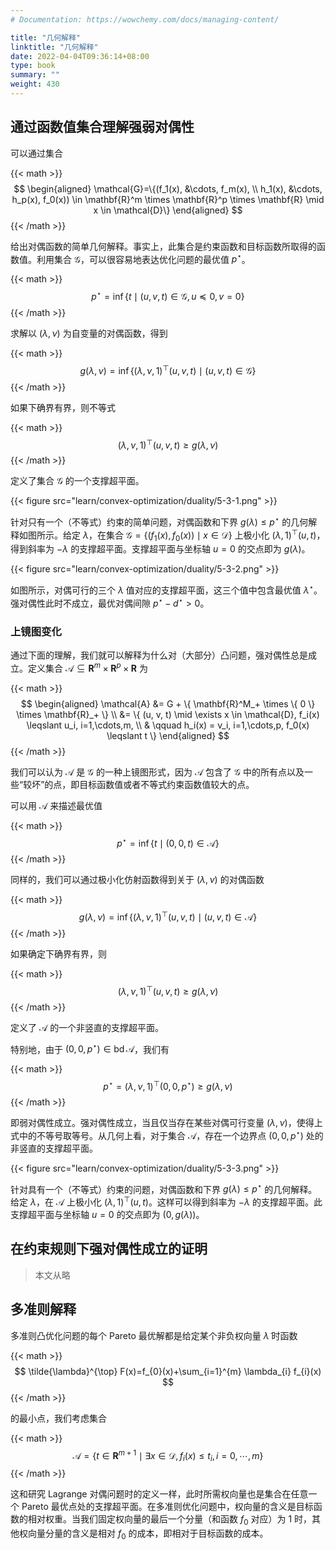 ```yaml
---
# Documentation: https://wowchemy.com/docs/managing-content/

title: "几何解释"
linktitle: "几何解释"
date: 2022-04-04T09:36:14+08:00
type: book
summary: ""
weight: 430
---
```


<!--more-->

## 通过函数值集合理解强弱对偶性

可以通过集合

{{< math >}}
$$
\begin{aligned}
    \mathcal{G}=\{(f_1(x), &\cdots, f_m(x), \\
    h_1(x), &\cdots, h_p(x), f_0(x)) \in \mathbf{R}^m \times \mathbf{R}^p \times \mathbf{R} \mid x \in \mathcal{D}\}
\end{aligned}
$$
{{< /math >}}

给出对偶函数的简单几何解释。事实上，此集合是约束函数和目标函数所取得的函数值。利用集合 $\mathcal{G}$，可以很容易地表达优化问题的最优值 $p^{\star}$。

{{< math >}}
$$
p^{\star} = \inf \{ t \mid (u, v, t) \in \mathcal{G}, u \preceq 0, v = 0 \}
$$
{{< /math >}}

求解以 $(\lambda, \nu)$ 为自变量的对偶函数，得到

{{< math >}}
$$
g(\lambda, \nu) = \inf \{ (\lambda, \nu, 1)^{\top}(u, v, t) \mid (u, v, t) \in \mathcal{G} \}
$$
{{< /math >}}

如果下确界有界，则不等式

{{< math >}}
$$
(\lambda, \nu, 1)^{\top}(u, v, t) \geqslant g(\lambda, \nu)
$$
{{< /math >}}

定义了集合 $\mathcal{G}$ 的一个支撑超平面。

{{< figure src="learn/convex-optimization/duality/5-3-1.png" >}}

针对只有一个（不等式）约束的简单问题，对偶函数和下界 $g(\lambda) \leqslant p^{\star}$ 的几何解释如图所示。给定 $\lambda$，在集合 $\mathcal{G} = \{ (f_1(x), f_0(x)) \mid x \in \mathcal{D} \}$ 上极小化 $(\lambda, 1)^{\top}(u, t)$，得到斜率为 $-\lambda$ 的支撑超平面。支撑超平面与坐标轴 $u = 0$ 的交点即为 $g(\lambda)$。

{{< figure src="learn/convex-optimization/duality/5-3-2.png" >}}

如图所示，对偶可行的三个 $\lambda$ 值对应的支撑超平面，这三个值中包含最优值 $\lambda^{\star}$。强对偶性此时不成立，最优对偶间隙 $p^{\star} - d^{\star} > 0$。

### 上镜图变化

通过下面的理解，我们就可以解释为什么对（大部分）凸问题，强对偶性总是成立。定义集合 $\mathcal{A} \subseteq \mathbf{R}^m \times \mathbf{R}^p \times \mathbf{R}$ 为

{{< math >}}
$$
\begin{aligned}
    \mathcal{A} &= G + \{ \mathbf{R}^M_+ \times \{ 0 \} \times \mathbf{R}_+ \} \\
    &= \{ (u, v, t) \mid \exists x \in \mathcal{D}, f_i(x) \leqslant u_i, i=1,\cdots,m, \\
    & \qquad h_i(x) = v_i, i=1,\cdots,p, f_0(x) \leqslant t \}
\end{aligned}
$$
{{< /math >}}

我们可以认为 $\mathcal{A}$ 是 $\mathcal{G}$ 的一种上镜图形式，因为 $\mathcal{A}$ 包含了 $\mathcal{G}$ 中的所有点以及一些“较坏”的点，即目标函数值或者不等式约束函数值较大的点。

可以用 $\mathcal{A}$ 来描述最优值

{{< math >}}
$$
p^{\star}=\inf \{t \mid (0,0,t) \in \mathcal{A}\}
$$
{{< /math >}}

同样的，我们可以通过极小化仿射函数得到关于 $(\lambda, \nu)$ 的对偶函数

{{< math >}}
$$
g(\lambda, \nu)=\inf \{(\lambda, \nu, 1)^{\top}(u, v, t) \mid(u, v, t) \in \mathcal{A}\}
$$
{{< /math >}}

如果确定下确界有界，则

{{< math >}}
$$
(\lambda, \nu, 1)^{\top}(u, v, t) \geqslant g(\lambda, \nu)
$$
{{< /math >}}

定义了 $\mathcal{A}$ 的一个非竖直的支撑超平面。

特别地，由于 $(0, 0, p^{\star}) \in \operatorname{bd} \mathcal{A}$，我们有

{{< math >}}
$$
p^{\star} = (\lambda, \nu, 1)^{\top} (0, 0, p^{\star}) \geqslant g(\lambda, \nu)
$$
{{< /math >}}

即弱对偶性成立。强对偶性成立，当且仅当存在某些对偶可行变量 $(\lambda, \nu)$，使得上式中的不等号取等号。从几何上看，对于集合 $\mathcal{A}$，存在一个边界点 $(0, 0, p^{\star})$ 处的非竖直的支撑超平面。

{{< figure src="learn/convex-optimization/duality/5-3-3.png" >}}

针对具有一个（不等式）约束的问题，对偶函数和下界 $g(\lambda) \leqslant p^{\star}$ 的几何解释。给定 $\lambda$，在 $\mathcal{A}$ 上极小化 $(\lambda, 1)^{\top}(u, t)$。这样可以得到斜率为 $-\lambda$ 的支撑超平面。此支撑超平面与坐标轴 $u = 0$ 的交点即为 $(0, g(\lambda))$。

## 在约束规则下强对偶性成立的证明

> 本文从略

## 多准则解释

多准则凸优化问题的每个 Pareto 最优解都是给定某个非负权向量 $\tilde{\lambda}$ 时函数

{{< math >}}
$$
\tilde{\lambda}^{\top} F(x)=f_{0}(x)+\sum_{i=1}^{m} \lambda_{i} f_{i}(x)
$$
{{< /math >}}

的最小点，我们考虑集合

{{< math >}}
$$
\mathcal{A}=\left\{ t \in \mathbf{R}^{m+1} \mid \exists x \in \mathcal{D}, f_{i}(x) \leqslant t_{i}, i=0, \cdots, m \right\}
$$
{{< /math >}}

这和研究 Lagrange 对偶问题时的定义一样，此时所需权向量也是集合在任意一个 Pareto 最优点处的支撑超平面。在多准则优化问题中，权向量的含义是目标函数的相对权重。当我们固定权向量的最后一个分量（和函数 $f_0$ 对应）为 $1$ 时，其他权向量分量的含义是相对 $f_0$ 的成本，即相对于目标函数的成本。